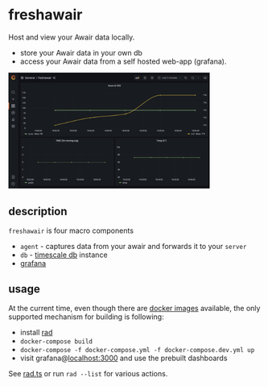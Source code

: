 # freshawair

<!-- markdownlint-disable MD033 -->

Host and view your Awair data locally.

- store your Awair data in your own db
- access your Awair data from a self hosted web-app (grafana).

<img alt="freshawair grafana" src="./img/preview.png" width="400" />

## description

`freshawair` is four macro components

- `agent` - captures data from your awair and forwards it to your `server`
- `db` - [timescale db](https://www.timescale.com/) instance
- [grafana](https://grafana.com/)

## usage

At the current time, even though there are [docker images](https://hub.docker.com/repository/docker/cdaringe/freshawair) available, the only supported mechanism for building is following:

- install [rad](https://github.com/cdaringe/rad#install)
- `docker-compose build`
- `docker-compose -f docker-compose.yml -f docker-compose.dev.yml up`
- visit grafana@[localhost:3000](https://localhost:3000) and use the prebuilt dashboards

See [rad.ts](./rad.ts) or run `rad --list` for various actions.
